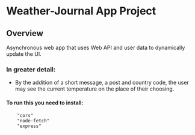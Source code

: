 # Weather-Journal App Project

## Overview
Asynchronous web app that uses Web API and user data to dynamically update the UI. 

### In greater detail:

- By the addition of a short message, a post and country code, the user may see the current temperature on the place of their choosing.  

#### To run this you need to install:

```
    "cors"
    "node-fetch"
    "express"
```
